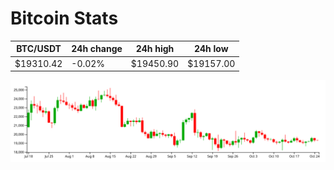 # Bitcoin Stats

BTC/USDT|24h change|24h high|24h low|
|---|---|---|---|
|$19310.42|-0.02%|$19450.90|$19157.00|

<img src="./chart.svg">
